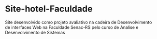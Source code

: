 # Site-hotel-Faculdade

Site desenvolvido como projeto avaliativo na cadeira de Desenvolvimento de interfaces Web na Faculdade Senac-RS pelo curso de Analise e Desenvolvimento de Sistemas
